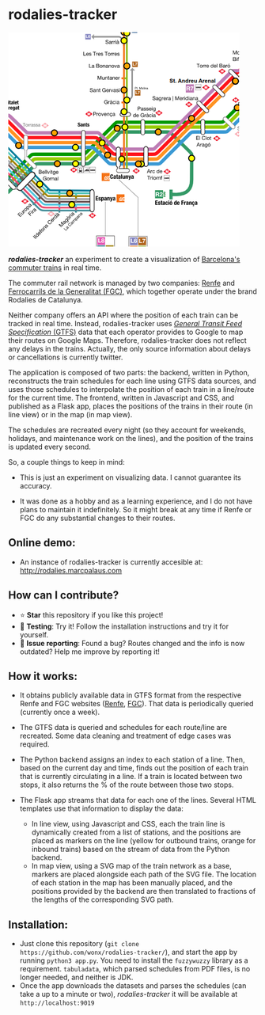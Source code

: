 # rodalies-tracker

![](https://github.com/wonx/rodalies-tracker/blob/master/static/mapsquarescreenshot.png)

***rodalies-tracker*** an experiment to create a visualization of [Barcelona's commuter trains](https://en.wikipedia.org/wiki/Rodalies_de_Catalunya) in real time.

The commuter rail network is managed by two companies: [Renfe](https://en.wikipedia.org/wiki/Renfe) and [Ferrocarrils de la Generalitat (FGC)](https://en.wikipedia.org/wiki/Ferrocarrils_de_la_Generalitat_de_Catalunya), which together operate under the brand Rodalies de Catalunya.

Neither company offers an API where the position of each train can be tracked in real time. Instead, rodalies-tracker uses [*General Transit Feed Specification* (GTFS)](https://gtfs.org/) data that each operator provides to Google to map their routes on Google Maps. Therefore, rodalies-tracker does not reflect any delays in the trains. Actually, the only source information about delays or cancellations is currently twitter.

The application is composed of two parts: the backend, written in Python, reconstructs the train schedules for each line using GTFS data sources, and uses those schedules to interpolate the position of each train in a line/route for the current time. The frontend, written in Javascript and CSS, and published as a Flask app, places the positions of the trains in their route (in line view) or in the map (in map view). 

The schedules are recreated every night (so they account for weekends, holidays, and maintenance work on the lines), and the position of the trains is updated every second.

So, a couple things to keep in mind:

- This is just an experiment on visualizing data. I cannot guarantee its accuracy.

- It was done as a hobby and as a learning experience, and I do not have plans to maintain it indefinitely. So it might break at any time if Renfe or FGC do any substantial changes to their routes.
## Online demo:
- An instance of rodalies-tracker is currently accesible at: http://rodalies.marcpalaus.com

## How can I contribute?
- ⭐ **Star** this repository if you like this project!
- 🧪 **Testing**: Try it! Follow the installation instructions and try it for yourself. 
- 🐞 **Issue reporting**:  Found a bug? Routes changed and the info is now outdated? Help me improve by reporting it!

## How it works:

- It obtains publicly available data in GTFS format from the respective Renfe and FGC websites ([Renfe](https://data.renfe.com/dataset/horarios-cercanias), [FGC](https://www.fgc.cat/opendata/)). That data is periodically queried (currently once a week).

- The GTFS data is queried and schedules for each route/line are recreated. Some data cleaning and treatment of edge cases was required.

- The Python backend assigns an index to each station of a line. Then, based on the current day and time, finds out the position of each train that is currently circulating in a line. If a train is located between two stops, it also returns the % of the route between those two stops.

- The Flask app streams that data for each one of the lines. Several HTML templates use that information to display the data:
    - In line view, using Javascript and CSS, each the train line is dynamically created from a list of stations, and the positions are placed as markers on the line (yellow for outbound trains, orange for inbound trains) based on the stream of data from the Python backend.
    - In map view, using a SVG map of the train network as a base, markers are placed alongside each path of the SVG file. The location of each station in the map has been manually placed, and the positions provided by the backend are then translated to fractions of the lengths of the corresponding SVG path.

## Installation:
- Just clone this repository (`git clone https://github.com/wonx/rodalies-tracker/`), and start the app by running `python3 app.py`. You need to install the `fuzzywuzzy` library as a requirement. `tabuladata`, which parsed schedules from PDF files, is no longer needed, and neither is JDK.
- Once the app downloads the datasets and parses the schedules (can take a up to a minute or two), *rodalies-tracker* it will be available at `http://localhost:9019`
